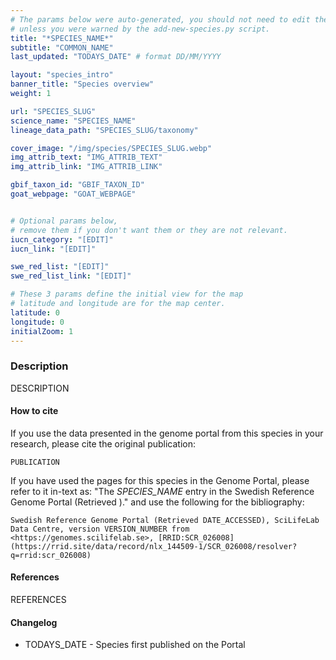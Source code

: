 ```yaml
---
# The params below were auto-generated, you should not need to edit them...
# unless you were warned by the add-new-species.py script.
title: "*SPECIES_NAME*"
subtitle: "COMMON_NAME"
last_updated: "TODAYS_DATE" # format DD/MM/YYYY

layout: "species_intro"
banner_title: "Species overview"
weight: 1

url: "SPECIES_SLUG"
science_name: "SPECIES_NAME"
lineage_data_path: "SPECIES_SLUG/taxonomy"

cover_image: "/img/species/SPECIES_SLUG.webp"
img_attrib_text: "IMG_ATTRIB_TEXT"
img_attrib_link: "IMG_ATTRIB_LINK"

gbif_taxon_id: "GBIF_TAXON_ID"
goat_webpage: "GOAT_WEBPAGE"


# Optional params below,
# remove them if you don't want them or they are not relevant.
iucn_category: "[EDIT]"
iucn_link: "[EDIT]"

swe_red_list: "[EDIT]"
swe_red_list_link: "[EDIT]"

# These 3 params define the initial view for the map
# latitude and longitude are for the map center.
latitude: 0
longitude: 0
initialZoom: 1
---
```


### Description

DESCRIPTION


#### How to cite

If you use the data presented in the genome portal from this species in your research, please cite the original publication:

```{style=citation}
PUBLICATION
```

If you have used the pages for this species in the Genome Portal, please refer to it in-text as: "The *SPECIES_NAME* entry in the Swedish Reference Genome Portal (Retrieved <span class="todays-date"></span>)." and use the following for the bibliography:

```{style=citation}
Swedish Reference Genome Portal (Retrieved DATE_ACCESSED), SciLifeLab Data Centre, version VERSION_NUMBER from <https://genomes.scilifelab.se>, [RRID:SCR_026008](https://rrid.site/data/record/nlx_144509-1/SCR_026008/resolver?q=rrid:scr_026008)
```

#### References

REFERENCES


#### Changelog

- TODAYS_DATE - Species first published on the Portal